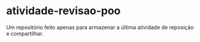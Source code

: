 # atividade-revisao-poo

Um repositório feito apenas para armazenar a última atividade de reposição e compartilhar.
